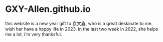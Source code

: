 # GXY-Allen.github.io
this website is a new year gift to 袁文鑫, who is a great deskmate to me.
wish her have a happy life in 2023.
in the last two week in 2022, she helps me a lot, i'm very thanksful.
